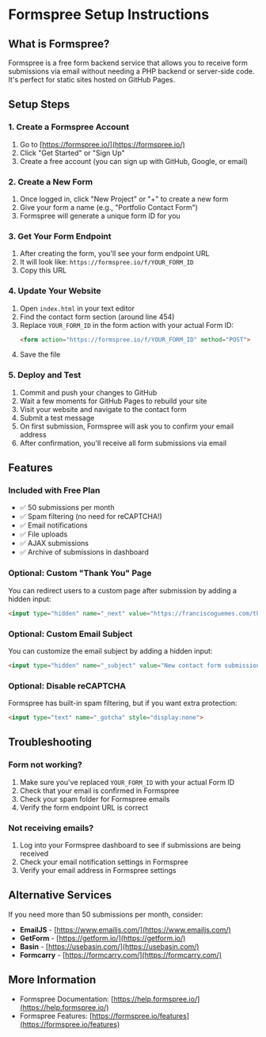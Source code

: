 # Formspree Setup Instructions

## What is Formspree?
Formspree is a free form backend service that allows you to receive form submissions via email without needing a PHP backend or server-side code. It's perfect for static sites hosted on GitHub Pages.

## Setup Steps

### 1. Create a Formspree Account
1. Go to [https://formspree.io/](https://formspree.io/)
2. Click "Get Started" or "Sign Up"
3. Create a free account (you can sign up with GitHub, Google, or email)

### 2. Create a New Form
1. Once logged in, click "New Project" or "+" to create a new form
2. Give your form a name (e.g., "Portfolio Contact Form")
3. Formspree will generate a unique form ID for you

### 3. Get Your Form Endpoint
1. After creating the form, you'll see your form endpoint URL
2. It will look like: `https://formspree.io/f/YOUR_FORM_ID`
3. Copy this URL

### 4. Update Your Website
1. Open `index.html` in your text editor
2. Find the contact form section (around line 454)
3. Replace `YOUR_FORM_ID` in the form action with your actual Form ID:
   ```html
   <form action="https://formspree.io/f/YOUR_FORM_ID" method="POST">
   ```
4. Save the file

### 5. Deploy and Test
1. Commit and push your changes to GitHub
2. Wait a few moments for GitHub Pages to rebuild your site
3. Visit your website and navigate to the contact form
4. Submit a test message
5. On first submission, Formspree will ask you to confirm your email address
6. After confirmation, you'll receive all form submissions via email

## Features

### Included with Free Plan
- ✅ 50 submissions per month
- ✅ Spam filtering (no need for reCAPTCHA!)
- ✅ Email notifications
- ✅ File uploads
- ✅ AJAX submissions
- ✅ Archive of submissions in dashboard

### Optional: Custom "Thank You" Page
You can redirect users to a custom page after submission by adding a hidden input:

```html
<input type="hidden" name="_next" value="https://franciscoguemes.com/thank-you.html">
```

### Optional: Custom Email Subject
You can customize the email subject by adding a hidden input:

```html
<input type="hidden" name="_subject" value="New contact form submission!">
```

### Optional: Disable reCAPTCHA
Formspree has built-in spam filtering, but if you want extra protection:

```html
<input type="text" name="_gotcha" style="display:none">
```

## Troubleshooting

### Form not working?
1. Make sure you've replaced `YOUR_FORM_ID` with your actual Form ID
2. Check that your email is confirmed in Formspree
3. Check your spam folder for Formspree emails
4. Verify the form endpoint URL is correct

### Not receiving emails?
1. Log into your Formspree dashboard to see if submissions are being received
2. Check your email notification settings in Formspree
3. Verify your email address in Formspree settings

## Alternative Services

If you need more than 50 submissions per month, consider:
- **EmailJS** - [https://www.emailjs.com/](https://www.emailjs.com/)
- **GetForm** - [https://getform.io/](https://getform.io/)
- **Basin** - [https://usebasin.com/](https://usebasin.com/)
- **Formcarry** - [https://formcarry.com/](https://formcarry.com/)

## More Information
- Formspree Documentation: [https://help.formspree.io/](https://help.formspree.io/)
- Formspree Features: [https://formspree.io/features](https://formspree.io/features)
